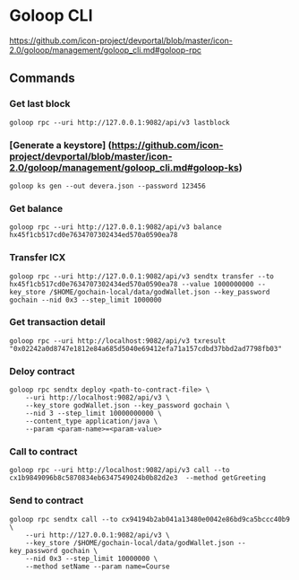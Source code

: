 # Goloop CLI

https://github.com/icon-project/devportal/blob/master/icon-2.0/goloop/management/goloop_cli.md#goloop-rpc


## Commands

### Get last block

```
goloop rpc --uri http://127.0.0.1:9082/api/v3 lastblock
```

### [Generate a keystore] (https://github.com/icon-project/devportal/blob/master/icon-2.0/goloop/management/goloop_cli.md#goloop-ks)
```
goloop ks gen --out devera.json --password 123456
```

### Get balance
```
goloop rpc --uri http://127.0.0.1:9082/api/v3 balance hx45f1cb517cd0e7634707302434ed570a0590ea78
```

### Transfer ICX
```
goloop rpc --uri http://127.0.0.1:9082/api/v3 sendtx transfer --to hx45f1cb517cd0e7634707302434ed570a0590ea78 --value 1000000000 --key_store /$HOME/gochain-local/data/godWallet.json --key_password gochain --nid 0x3 --step_limit 1000000
```

### Get transaction detail
```
goloop rpc --uri http://localhost:9082/api/v3 txresult "0x02242a0d8747e1812e84a685d5040e69412efa71a157cdbd37bbd2ad7798fb03"  
```

### Deloy contract
```
goloop rpc sendtx deploy <path-to-contract-file> \
    --uri http://localhost:9082/api/v3 \
    --key_store godWallet.json --key_password gochain \
    --nid 3 --step_limit 10000000000 \
    --content_type application/java \
    --param <param-name>=<param-value>
```

### Call to contract
```
goloop rpc --uri http://localhost:9082/api/v3 call --to cx1b9849096b8c5870834eb6347549024b0b82d2e3  --method getGreeting
```

### Send to contract
```
goloop rpc sendtx call --to cx94194b2ab041a13480e0042e86bd9ca5bccc40b9 \
    --uri http://127.0.0.1:9082/api/v3 \
    --key_store /$HOME/gochain-local/data/godWallet.json --key_password gochain \
    --nid 0x3 --step_limit 10000000 \
    --method setName --param name=Course
```


